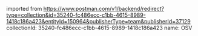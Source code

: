 imported from https://www.postman.com/v1/backend/redirect?type=collection&id=35240-fc486ecc-c1bb-4615-8989-1418c186a423&entityId=150964&publisherType=team&publisherId=37129
collectionId: 35240-fc486ecc-c1bb-4615-8989-1418c186a423
name: OSV